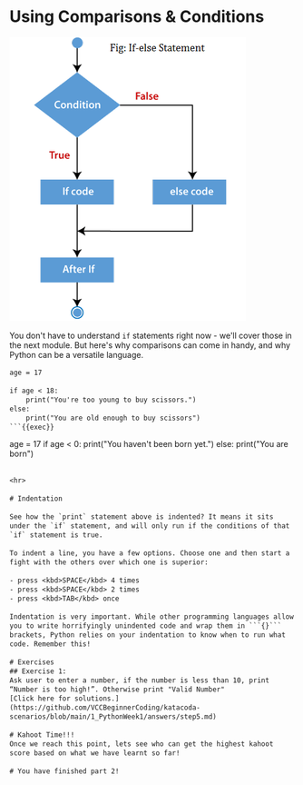 # Using Comparisons & Conditions

![Variables](./assets/ifelse.png)<br>

You don't have to understand `if` statements right now - we'll cover those in the next module. But here's why comparisons can come in handy, and why Python can be a versatile language.

```
age = 17

if age < 18: 
    print("You're too young to buy scissors.")
else:
    print("You are old enough to buy scissors")
```{{exec}}

```
age = 17
if age < 0: 
    print("You haven't been born yet.")
else:
    print("You are born")
```{{exec}}

<hr>

# Indentation

See how the `print` statement above is indented? It means it sits under the `if` statement, and will only run if the conditions of that `if` statement is true.

To indent a line, you have a few options. Choose one and then start a fight with the others over which one is superior:

- press <kbd>SPACE</kbd> 4 times
- press <kbd>SPACE</kbd> 2 times
- press <kbd>TAB</kbd> once

Indentation is very important. While other programming languages allow you to write horrifyingly unindented code and wrap them in ```{}``` brackets, Python relies on your indentation to know when to run what code. Remember this!

# Exercises
## Exercise 1:
Ask user to enter a number, if the number is less than 10, print “Number is too high!”. Otherwise print "Valid Number"
[Click here for solutions.](https://github.com/VCCBeginnerCoding/katacoda-scenarios/blob/main/1_PythonWeek1/answers/step5.md)

# Kahoot Time!!!
Once we reach this point, lets see who can get the highest kahoot score based on what we have learnt so far!

# You have finished part 2!